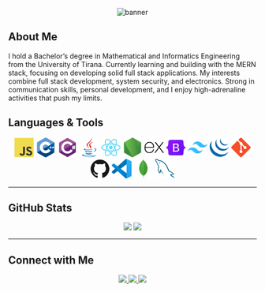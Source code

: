 <p align="center">
  <img src="https://capsule-render.vercel.app/api?type=waving&color=0:4682b4,100:2c2454&height=220&section=header&text=Ergi%20Braholli&fontSize=48&fontColor=ffffff&animation=fadeIn&fontAlignY=28&desc=Full%20Stack%20Developer&descAlignY=55&descAlign=50" alt="banner"/>
</p>

## About Me

I hold a Bachelor’s degree in Mathematical and Informatics Engineering from the University of Tirana.
Currently learning and building with the MERN stack, focusing on developing solid full stack applications.
My interests combine full stack development, system security, and electronics.
Strong in communication skills, personal development, and I enjoy high-adrenaline activities that push my limits.

##  Languages & Tools  

<p align="center">
  <img src="https://raw.githubusercontent.com/devicons/devicon/master/icons/javascript/javascript-original.svg" alt="JavaScript" width="40"/> 
  <img src="https://raw.githubusercontent.com/devicons/devicon/master/icons/cplusplus/cplusplus-original.svg" alt="C++" width="40"/> 
  <img src="https://raw.githubusercontent.com/devicons/devicon/master/icons/csharp/csharp-original.svg" alt="C#" width="40"/> 
  <img src="https://raw.githubusercontent.com/devicons/devicon/master/icons/java/java-original.svg" alt="Java" width="40"/> 
  <img src="https://raw.githubusercontent.com/devicons/devicon/master/icons/react/react-original.svg" alt="React" width="40"/> 
  <img src="https://raw.githubusercontent.com/devicons/devicon/master/icons/nodejs/nodejs-original.svg" alt="Node.js" width="40"/> 
  <img src="https://raw.githubusercontent.com/devicons/devicon/master/icons/express/express-original.svg" alt="Express.js" width="40"/> 
  <img src="https://raw.githubusercontent.com/devicons/devicon/master/icons/bootstrap/bootstrap-original.svg" alt="Bootstrap" width="40"/> 
  <img src="https://raw.githubusercontent.com/devicons/devicon/master/icons/tailwindcss/tailwindcss-original.svg" alt="Tailwind CSS" width="40"/> 
  <img src="https://raw.githubusercontent.com/devicons/devicon/master/icons/jquery/jquery-original.svg" alt="jQuery" width="40"/> 
  <img src="https://raw.githubusercontent.com/devicons/devicon/master/icons/git/git-original.svg" alt="Git" width="40"/> 
  <img src="https://raw.githubusercontent.com/devicons/devicon/master/icons/github/github-original.svg" alt="GitHub" width="40"/> 
  <img src="https://raw.githubusercontent.com/devicons/devicon/master/icons/vscode/vscode-original.svg" alt="VS Code" width="40"/> 
  <img src="https://raw.githubusercontent.com/devicons/devicon/master/icons/mongodb/mongodb-original.svg" alt="MongoDB" width="40"/> 
  <img src="https://raw.githubusercontent.com/devicons/devicon/master/icons/mysql/mysql-original.svg" alt="SQL" width="40"/> 
</p>

---

##  GitHub Stats  

<p align="center">
  <img src="https://github-readme-stats.vercel.app/api?username=ErgiBraholli&show_icons=true&theme=tokyonight" height="180"/>
  <img src="https://github-readme-stats.vercel.app/api/top-langs/?username=ErgiBraholli&layout=compact&theme=tokyonight" height="180"/>
</p>

---

##  Connect with Me  

<p align="center">
  <a href="https://www.linkedin.com/in/ergi-braholli-512245247/" target="_blank">
    <img src="https://img.shields.io/badge/LinkedIn-Profile-blue?style=for-the-badge&logo=linkedin"/>
  </a>
  <a href="https://ergibraholli.xyz" target="_blank">
    <img src="https://img.shields.io/badge/Portfolio-Website-2c2454?style=for-the-badge&logo=google-chrome&logoColor=white"/>
  </a>
  <a href="mailto:braholliergi@gmail.com">
    <img src="https://img.shields.io/badge/Email-Contact-4682b4?style=for-the-badge&logo=gmail&logoColor=white"/>
  </a>
</p>
